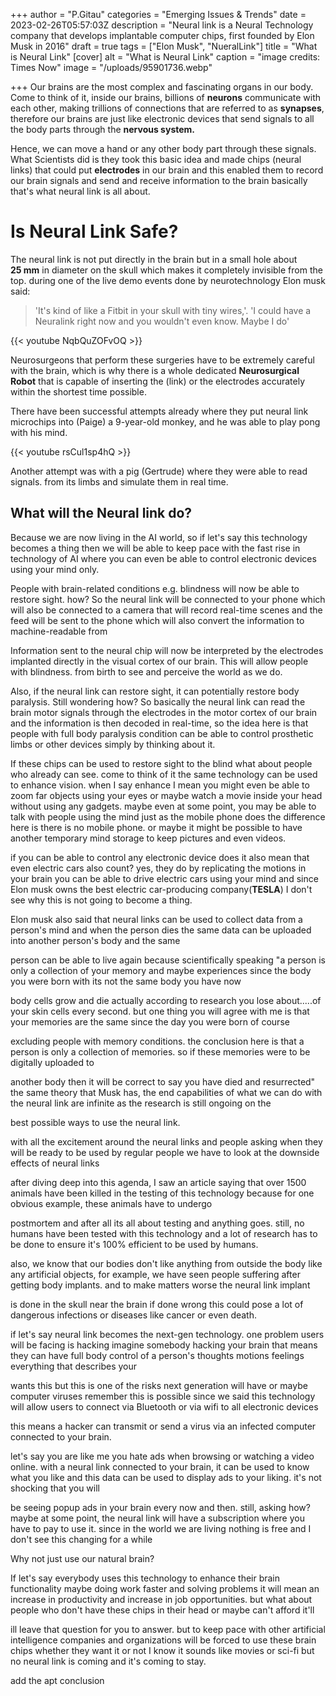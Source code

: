+++
author = "P.Gitau"
categories = "Emerging Issues & Trends"
date = 2023-02-26T05:57:03Z
description = "Neural link is a Neural Technology company that develops implantable computer chips, first founded by Elon Musk in 2016"
draft = true
tags = ["Elon Musk", "NueralLink"]
title = "What is Neural Link"
[cover]
alt = "What is Neural Link"
caption = "image credits: Times Now"
image = "/uploads/95901736.webp"

+++
Our brains are the most complex and fascinating organs in our body. Come to think of it, inside our brains, billions of **neurons** communicate with each other, making trillions of connections that are referred to as **synapses**, therefore our brains are just like electronic devices that send signals to all the body parts through the **nervous system.**

Hence, we can move a hand or any other body part through these signals. What Scientists did is they took this basic idea and made chips (neural links) that could put **electrodes** in our brain and this enabled them to record our brain signals and send and receive information to the brain basically that's what neural link is all about.

# Is Neural Link Safe?

The neural link is not put directly in the brain but in a small hole about **25 mm** in diameter on the skull which makes it completely invisible from the top. during one of the live demo events done by neurotechnology Elon musk said:

> 'It's kind of like a Fitbit in your skull with tiny wires,'. 'I could have a Neuralink right now and you wouldn't even know. Maybe I do'

{{< youtube NqbQuZOFvOQ >}}

Neurosurgeons that perform these surgeries have to be extremely careful with the brain, which is why there is a whole dedicated **Neurosurgical Robot** that is capable of inserting the (link) or the electrodes accurately within the shortest time possible.

There have been successful attempts already where they put neural link microchips into (Paige) a 9-year-old monkey, and he was able to play pong with his mind.

{{< youtube rsCul1sp4hQ >}}

Another attempt was with a pig (Gertrude) where they were able to read signals. from its limbs and simulate them in real time.

## What will the Neural link do?

Because we are now living in the AI world, so if let's say this technology becomes a thing then we will be able to keep pace with the fast rise in technology of AI where you can even be able to control electronic devices using your mind only.

People with brain-related conditions e.g. blindness will now be able to restore sight. how? So the neural link will be connected to your phone which will also be connected to a camera that will record real-time scenes and the feed will be sent to the phone which will also convert the information to machine-readable from

Information sent to the neural chip will now be interpreted by the electrodes implanted directly in the visual cortex of our brain. This will allow people with blindness. from birth to see and perceive the world as we do.

Also, if the neural link can restore sight, it can potentially restore body paralysis. Still wondering how? So basically the neural link can read the brain motor signals through the electrodes in the motor cortex of our brain and the information is then decoded in real-time, so the idea here is that people with full body paralysis condition can be able to control prosthetic limbs or other devices simply by thinking about it.

If these chips can be used to restore sight to the blind what about people who already can see. come to think of it the same technology can be used to enhance vision. when I say enhance I mean you might even be able to zoom far objects using your eyes or maybe watch a movie inside your head without using any gadgets. maybe even at some point, you may be able to talk with people using the mind just as the mobile phone does the difference here is there is no mobile phone. or maybe it might be possible to have another temporary mind storage to keep pictures and even videos.

if you can be able to control any electronic device does it also mean that even electric cars also count? yes, they do by replicating the motions in your brain you can be able to drive electric cars using your mind and since Elon musk owns the best electric car-producing company(**TESLA**) I don't see why this is not going to become a thing.

Elon musk also said that neural links can be used to collect data from a person's mind and when the person dies the same data can be uploaded into another person's body and the same 

person can be able to live again because scientifically speaking "a person is only a collection of your memory and maybe experiences since the body you were born with its not the same body you have now

body cells grow and die actually according to research you lose about.....of your skin cells every second. but one thing you will agree with me is that your memories are the same since the day you were born of course

excluding people with memory conditions. the conclusion here is that a person is only a collection of memories. so if these memories were to be digitally uploaded to 

another body then it will be correct to say you have died and resurrected" the same theory that Musk has, the end capabilities of what we can do with the neural link are infinite as the research is still ongoing on the

best possible ways to use the neural link.

with all the excitement around the neural links and people asking when they will be ready to be used by regular people we have to look at the downside effects of neural links 

after diving deep into this agenda, I saw an article saying that over 1500 animals have been killed in the testing of this technology because for one obvious example, these animals have to undergo

postmortem and after all its all about testing and anything goes. still, no humans have been tested with this technology and a lot of research has to be done to ensure it's 100% efficient to be used by humans.

also, we know that our bodies don't like anything from outside the body like any artificial objects, for example, we have seen people suffering after getting body implants. and to make matters worse the neural link implant

is done in the skull near the brain if done wrong this could pose a lot of dangerous infections or diseases like cancer or even death.

if let's say neural link becomes the next-gen technology. one problem users will be facing is hacking imagine somebody hacking your brain that means they can have full body control of a person's thoughts motions feelings everything that describes your

wants this but this is one of the risks next generation will have or maybe computer viruses remember this is possible since we said this technology will allow users to connect via Bluetooth or via wifi to all electronic devices

this means a hacker can transmit or send a virus via an infected computer connected to your brain.

let's say you are like me you hate ads when browsing or watching a video online. with a neural link connected to your brain, it can be used to know what you like and this data can be used to display ads to your liking.  it's not shocking that you will

be seeing popup ads in your brain every now and then. still, asking how? maybe at some point, the neural link will have a subscription where you have to pay to use it. since in the world we are living nothing is free and I don't see this changing for a while

Why not just use our natural brain?

If let's say everybody uses this technology to enhance their brain functionality maybe doing work faster and solving problems it will mean an increase in productivity and increase in job opportunities. but what about people who don't have these chips in their head or maybe can't afford it'll

ill leave that question for you to answer. but to keep pace with other artificial intelligence companies and organizations will be forced to use these brain chips whether they want it or not I know it sounds like movies or sci-fi but no neural link is coming and it's coming to stay.

add the apt conclusion